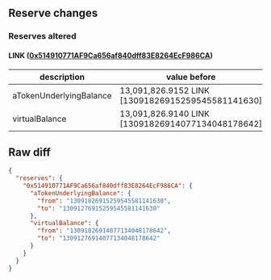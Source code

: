 ## Reserve changes

### Reserves altered

#### LINK ([0x514910771AF9Ca656af840dff83E8264EcF986CA](https://etherscan.io/address/0x514910771AF9Ca656af840dff83E8264EcF986CA))

| description | value before | value after |
| --- | --- | --- |
| aTokenUnderlyingBalance | 13,091,826.9152 LINK [13091826915259545581141630] | 13,091,276.9152 LINK [13091276915259545581141630] |
| virtualBalance | 13,091,826.9140 LINK [13091826914077134048178642] | 13,091,276.9140 LINK [13091276914077134048178642] |


## Raw diff

```json
{
  "reserves": {
    "0x514910771AF9Ca656af840dff83E8264EcF986CA": {
      "aTokenUnderlyingBalance": {
        "from": "13091826915259545581141630",
        "to": "13091276915259545581141630"
      },
      "virtualBalance": {
        "from": "13091826914077134048178642",
        "to": "13091276914077134048178642"
      }
    }
  }
}
```
